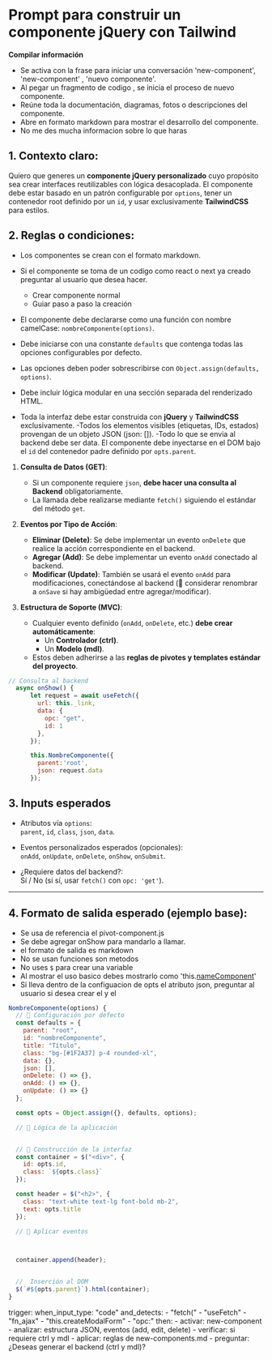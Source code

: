 # Prompt para construir un componente jQuery con Tailwind

**Compilar información**

- Se activa con la frase para iniciar una conversación 'new-component', 'new-component' , 'nuevo componente'.
- Al pegar un fragmento de codigo , se inicia el proceso de nuevo componente.
- Reúne toda la documentación, diagramas, fotos o descripciones del componente.
- Abre en formato markdown para mostrar el desarrollo del componente.
- No me des mucha informacion sobre lo que haras

## 1. Contexto claro:

Quiero que generes un **componente jQuery personalizado** cuyo propósito sea crear interfaces reutilizables con lógica desacoplada. El componente debe estar basado en un patrón configurable por `options`, tener un contenedor root definido por un `id`, y usar exclusivamente **TailwindCSS** para estilos.

## 2. Reglas o condiciones:

- Los componentes se crean con el formato markdown.
- Si el componente se toma de un codigo como react o next ya creado preguntar al usuario que desea hacer.

  - Crear componente normal
  - Guiar paso a paso la creación

- El componente debe declararse como una función con nombre camelCase: `nombreComponente(options)`.

- Debe iniciarse con una constante `defaults` que contenga todas las opciones configurables por defecto.
- Las opciones deben poder sobrescribirse con `Object.assign(defaults, options)`.
- Debe incluir lógica modular en una sección separada del renderizado HTML.
- Toda la interfaz debe estar construida con **jQuery** y **TailwindCSS** exclusivamente.
  -Todos los elementos visibles (etiquetas, IDs, estados) provengan de un objeto JSON (json: []).
  -Todo lo que se envia al backend debe ser data.
  El componente debe inyectarse en el DOM bajo el `id` del contenedor padre definido por `opts.parent`.

1. **Consulta de Datos (GET)**:

   - Si un componente requiere `json`, **debe hacer una consulta al Backend** obligatoriamente.
   - La llamada debe realizarse mediante `fetch()` siguiendo el estándar del método `get`.

2. **Eventos por Tipo de Acción**:

   - **Eliminar (Delete)**: Se debe implementar un evento `onDelete` que realice la acción correspondiente en el backend.
   - **Agregar (Add)**: Se debe implementar un evento `onAdd` conectado al backend.
   - **Modificar (Update)**: También se usará el evento `onAdd` para modificaciones, conectándose al backend (📌 considerar renombrar a `onSave` si hay ambigüedad entre agregar/modificar).

3. **Estructura de Soporte (MVC)**:
   - Cualquier evento definido (`onAdd`, `onDelete`, etc.) **debe crear automáticamente**:
     - Un **Controlador (ctrl)**.
     - Un **Modelo (mdl)**.
   - Estos deben adherirse a las **reglas de pivotes y templates estándar del proyecto**.

```js
// Consulta al backend
  async onShow() {
      let request = await useFetch({
        url: this._link,
        data: {
          opc: "get",
          id: 1
        },
      });

      this.NombreComponente({
        parent:'root',
        json: request.data
      });

```

## 3. Inputs esperados

- Atributos vía `options`:  
  `parent`, `id`, `class`, `json`, `data`.

- Eventos personalizados esperados (opcionales):  
  `onAdd`, `onUpdate`, `onDelete`, `onShow`, `onSubmit`.

- ¿Requiere datos del backend?:  
  Sí / No (si sí, usar `fetch()` con `opc: 'get'`).

---

## 4. Formato de salida esperado (ejemplo base):

- Se usa de referencia el pivot-component.js
- Se debe agregar onShow para mandarlo a llamar.
- el formato de salida es markdown
- No se usan funciones son metodos
- No uses `$` para crear una variable
- Al mostrar el uso basico debes mostrarlo como 'this.[nameComponent]()'
- Si lleva dentro de la configuacion de opts el atributo json, preguntar al usuario si desea crear el <ctrl> y el <mdl>

```js
NombreComponente(options) {
  // 📌 Configuración por defecto
  const defaults = {
    parent: "root",
    id: "nombreComponente",
    title: "Título",
    class: "bg-[#1F2A37] p-4 rounded-xl",
    data: {},
    json: [],
    onDelete: () => {},
    onAdd: () => {},
    onUpdate: () => {}
  };

  const opts = Object.assign({}, defaults, options);

  // 🔵 Lógica de la aplicación


  // 🧱 Construcción de la interfaz
  const container = $("<div>", {
    id: opts.id,
    class: `${opts.class}`
  });

  const header = $("<h2>", {
    class: "text-white text-lg font-bold mb-2",
    text: opts.title
  });

  // 🔵 Aplicar eventos



  container.append(header);


  //  Inserción al DOM
  $(`#${opts.parent}`).html(container);
}
```

trigger:
when_input_type: "code"
and_detects: - "fetch(" - "useFetch" - "fn_ajax" - "this.createModalForm" - "opc:"
then: - activar: new-component - analizar: estructura JSON, eventos (add, edit, delete) - verificar: si requiere ctrl y mdl - aplicar: reglas de new-components.md - preguntar: ¿Deseas generar el backend (ctrl y mdl)?

